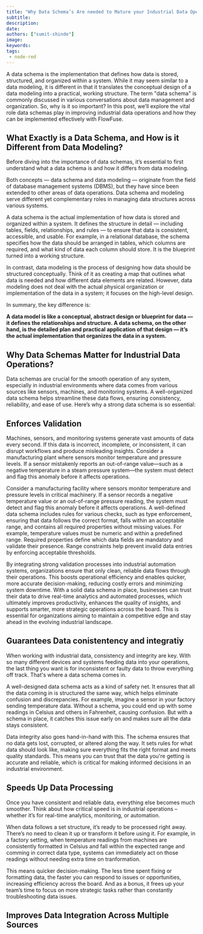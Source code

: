 ```yaml
--- 
title: "Why Data Schema’s Are needed to Mature your Industrial Data Operations" 
subtitle:
description: 
date: 
authors: ["sumit-shinde"]
image: 
keywords: 
tags: 
 - node-red
---
```


A data schema is the implementation that defines how data is stored, structured, and organized within a system. While it may seem similar to a data modeling, it is different in that it translates the conceptual design of a data modeling into a practical, working structure. The term "data schema" is commonly discussed in various conversations about data management and organization. So, why is it so important? In this post, we’ll explore the vital role data schemas play in improving industrial data operations and how they can be implemented effectively with FlowFuse.

## What Exactly is a Data Schema, and How is it Different from Data Modeling?

Before diving into the importance of data schemas, it’s essential to first understand what a data schema is and how it differs from data modeling.

Both concepts — data schema and data modeling — originate from the field of database management systems (DBMS), but they have since been extended to other areas of data operations. Data schema and modeling serve different yet complementary roles in managing data structures across various systems.

A data schema is the actual implementation of how data is stored and organized within a system. It defines the structure in detail — including tables, fields, relationships, and rules — to ensure that data is consistent, accessible, and usable. For example, in a relational database, the schema specifies how the data should be arranged in tables, which columns are required, and what kind of data each column should store. It is the blueprint turned into a working structure.

In contrast, data modeling is the process of designing how data should be structured conceptually. Think of it as creating a map that outlines what data is needed and how different data elements are related. However, data modeling does not deal with the actual physical organization or implementation of the data in a system; it focuses on the high-level design.

In summary, the key difference is:

**A data model is like a conceptual, abstract design or blueprint for data — it defines the relationships and structure. A data schema, on the other hand, is the detailed plan and practical application of that design — it’s the actual implementation that organizes the data in a system.**

## Why Data Schemas Matter for Industrial Data Operations?

Data schemas are crucial for the smooth operation of any system, especially in industrial environments where data comes from various sources like sensors, machines, and monitoring systems. A well-organized data schema helps streamline these data flows, ensuring consistency, reliability, and ease of use. Here’s why a strong data schema is so essential:

## Enforces Validation

Machines, sensors, and monitoring systems generate vast amounts of data every second. If this data is incorrect, incomplete, or inconsistent, it can disrupt workflows and produce misleading insights. Consider a manufacturing plant where sensors monitor temperature and pressure levels. If a sensor mistakenly reports an out-of-range value—such as a negative temperature in a steam pressure system—the system must detect and flag this anomaly before it affects operations.

Consider a manufacturing facility where sensors monitor temperature and pressure levels in critical machinery. If a sensor records a negative temperature value or an out-of-range pressure reading, the system must detect and flag this anomaly before it affects operations. A well-defined data schema includes rules for various checks, such as type enforcement, ensuring that data follows the correct format, falls within an acceptable range, and contains all required properties without missing values. For example, temperature values must be numeric and within a predefined range. Required properties define which data fields are mandatory and validate their presence. Range constraints help prevent invalid data entries by enforcing acceptable thresholds.

By integrating strong validation processes into industrial automation systems, organizations ensure that only clean, reliable data flows through their operations. This boosts operational efficiency and enables quicker, more accurate decision-making, reducing costly errors and minimizing system downtime. With a solid data schema in place, businesses can trust their data to drive real-time analytics and automated processes, which ultimately improves productivity, enhances the quality of insights, and supports smarter, more strategic operations across the board. This is essential for organizations aiming to maintain a competitive edge and stay ahead in the evolving industrial landscape.

## Guarantees Data conistentency and integratiy

When working with industrial data, consistency and integrity are key. With so many different devices and systems feeding data into your operations, the last thing you want is for inconsistent or faulty data to throw everything off track. That's where a data schema comes in.

A well-designed data schema acts as a kind of safety net. It ensures that all the data coming in is structured the same way, which helps eliminate confusion and discrepancies. For example, imagine a sensor in your factory sending temperature data. Without a schema, you could end up with some readings in Celsius and others in Fahrenheit, causing confusion. But with a schema in place, it catches this issue early on and makes sure all the data stays consistent.

Data integrity also goes hand-in-hand with this. The schema ensures that no data gets lost, corrupted, or altered along the way. It sets rules for what data should look like, making sure everything fits the right format and meets quality standards. This means you can trust that the data you're getting is accurate and reliable, which is critical for making informed decisions in an industrial environment.

## Speeds Up Data Processing

Once you have consistent and reliable data, everything else becomes much smoother. Think about how critical speed is in industrial operations – whether it’s for real-time analytics, monitoring, or automation.

When data follows a set structure, it’s ready to be processed right away. There’s no need to clean it up or transform it before using it. For example, in a factory setting, when temperature readings from machines are consistently formatted in Celsius and fall within the expected range and comming in correct data type, systems can immediately act on those readings without needing extra time on tranformation.

This means quicker decision-making. The less time spent fixing or formatting data, the faster you can respond to issues or opportunities, increasing efficiency across the board. And as a bonus, it frees up your team’s time to focus on more strategic tasks rather than constantly troubleshooting data issues.

## Improves Data Integration Across Multiple Sources
















